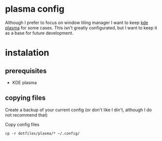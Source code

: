 # plasma config 
Although I prefer to focus on window tiling manager I want to keep [kde plasma](https://kde.org/plasma-desktop/) for some cases. This isn't greatly configurated, but I want to keep it as a base for future development.  

# instalation 
## prerequisites 
- KDE plasma 

## copying files 
Create a backup of your current config (or don't like I din't, although I do not recommend that)

Copy config files
```shell
cp -r dotfiles/plasma/* ~/.config/ 
```